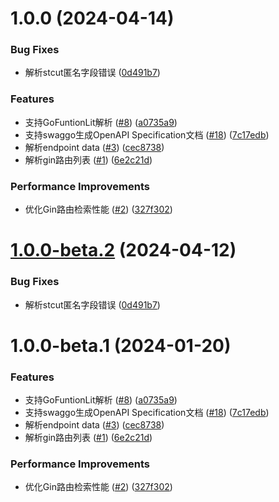 # 1.0.0 (2024-04-14)


### Bug Fixes

* 解析stcut匿名字段错误 ([0d491b7](https://github.com/yangtuooc/gin-endpoints/commit/0d491b7c758dc45a2f5ac9c9fcc103518d410beb))


### Features

* 支持GoFuntionLit解析 ([#8](https://github.com/yangtuooc/gin-endpoints/issues/8)) ([a0735a9](https://github.com/yangtuooc/gin-endpoints/commit/a0735a92fbcacfc3c8620363608eb7e2727c40ca))
* 支持swaggo生成OpenAPI Specification文档 ([#18](https://github.com/yangtuooc/gin-endpoints/issues/18)) ([7c17edb](https://github.com/yangtuooc/gin-endpoints/commit/7c17edbe56711d8dcca21bf819d57827aae165ef))
* 解析endpoint data ([#3](https://github.com/yangtuooc/gin-endpoints/issues/3)) ([cec8738](https://github.com/yangtuooc/gin-endpoints/commit/cec8738e036bf00f74c3d12a8ba12c7dca86df77))
* 解析gin路由列表 ([#1](https://github.com/yangtuooc/gin-endpoints/issues/1)) ([6e2c21d](https://github.com/yangtuooc/gin-endpoints/commit/6e2c21d517cad267713d40c156f21ae413d8e555))


### Performance Improvements

* 优化Gin路由检索性能 ([#2](https://github.com/yangtuooc/gin-endpoints/issues/2)) ([327f302](https://github.com/yangtuooc/gin-endpoints/commit/327f302c6ddce7dfdac3a3c98542263fcbbddbed))

# [1.0.0-beta.2](https://github.com/yangtuooc/gin-endpoints/compare/v1.0.0-beta.1...v1.0.0-beta.2) (2024-04-12)


### Bug Fixes

* 解析stcut匿名字段错误 ([0d491b7](https://github.com/yangtuooc/gin-endpoints/commit/0d491b7c758dc45a2f5ac9c9fcc103518d410beb))

# 1.0.0-beta.1 (2024-01-20)


### Features

* 支持GoFuntionLit解析 ([#8](https://github.com/yangtuooc/gin-endpoints/issues/8)) ([a0735a9](https://github.com/yangtuooc/gin-endpoints/commit/a0735a92fbcacfc3c8620363608eb7e2727c40ca))
* 支持swaggo生成OpenAPI Specification文档 ([#18](https://github.com/yangtuooc/gin-endpoints/issues/18)) ([7c17edb](https://github.com/yangtuooc/gin-endpoints/commit/7c17edbe56711d8dcca21bf819d57827aae165ef))
* 解析endpoint data ([#3](https://github.com/yangtuooc/gin-endpoints/issues/3)) ([cec8738](https://github.com/yangtuooc/gin-endpoints/commit/cec8738e036bf00f74c3d12a8ba12c7dca86df77))
* 解析gin路由列表 ([#1](https://github.com/yangtuooc/gin-endpoints/issues/1)) ([6e2c21d](https://github.com/yangtuooc/gin-endpoints/commit/6e2c21d517cad267713d40c156f21ae413d8e555))


### Performance Improvements

* 优化Gin路由检索性能 ([#2](https://github.com/yangtuooc/gin-endpoints/issues/2)) ([327f302](https://github.com/yangtuooc/gin-endpoints/commit/327f302c6ddce7dfdac3a3c98542263fcbbddbed))
